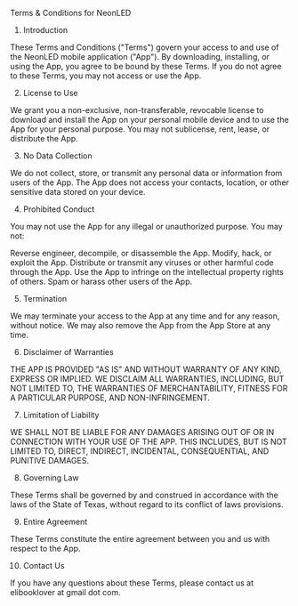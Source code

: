 Terms & Conditions for NeonLED

1. Introduction

These Terms and Conditions ("Terms") govern your access to and use of the NeonLED mobile application ("App"). By downloading, installing, or using the App, you agree to be bound by these Terms. If you do not agree to these Terms, you may not access or use the App.

2. License to Use

We grant you a non-exclusive, non-transferable, revocable license to download and install the App on your personal mobile device and to use the App for your personal purpose. You may not sublicense, rent, lease, or distribute the App.

3. No Data Collection

We do not collect, store, or transmit any personal data or information from users of the App. The App does not access your contacts, location, or other sensitive data stored on your device.

4. Prohibited Conduct

You may not use the App for any illegal or unauthorized purpose. You may not:

Reverse engineer, decompile, or disassemble the App.
Modify, hack, or exploit the App.
Distribute or transmit any viruses or other harmful code through the App.
Use the App to infringe on the intellectual property rights of others.
Spam or harass other users of the App.

5. Termination

We may terminate your access to the App at any time and for any reason, without notice. We may also remove the App from the App Store at any time.

6. Disclaimer of Warranties

THE APP IS PROVIDED "AS IS" AND WITHOUT WARRANTY OF ANY KIND, EXPRESS OR IMPLIED. WE DISCLAIM ALL WARRANTIES, INCLUDING, BUT NOT LIMITED TO, THE WARRANTIES OF MERCHANTABILITY, FITNESS FOR A PARTICULAR PURPOSE, AND NON-INFRINGEMENT.

7. Limitation of Liability

WE SHALL NOT BE LIABLE FOR ANY DAMAGES ARISING OUT OF OR IN CONNECTION WITH YOUR USE OF THE APP. THIS INCLUDES, BUT IS NOT LIMITED TO, DIRECT, INDIRECT, INCIDENTAL, CONSEQUENTIAL, AND PUNITIVE DAMAGES.

8. Governing Law

These Terms shall be governed by and construed in accordance with the laws of the State of Texas, without regard to its conflict of laws provisions.

9. Entire Agreement

These Terms constitute the entire agreement between you and us with respect to the App.

10. Contact Us

If you have any questions about these Terms, please contact us at elibooklover at gmail dot com.